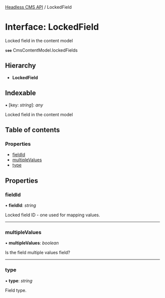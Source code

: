 [Headless CMS API](../index) / LockedField

# Interface: LockedField

Locked field in the content model

**`see`** CmsContentModel.lockedFields

## Hierarchy

* **LockedField**

## Indexable

▪ [key: *string*]: *any*

Locked field in the content model

## Table of contents

### Properties

- [fieldId](lockedfield.md#fieldid)
- [multipleValues](lockedfield.md#multiplevalues)
- [type](lockedfield.md#type)

## Properties

### fieldId

• **fieldId**: *string*

Locked field ID - one used for mapping values.

___

### multipleValues

• **multipleValues**: *boolean*

Is the field multiple values field?

___

### type

• **type**: *string*

Field type.
